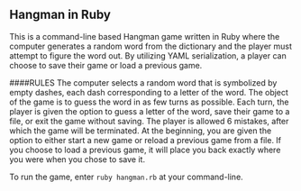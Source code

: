 ## Hangman in Ruby

This is a command-line based Hangman game written in Ruby where
the computer generates a random word from the dictionary and the
player must attempt to figure the word out. By utilizing
YAML serialization, a player can choose to save their game or
load a previous game.

####RULES
The computer selects a random word that is symbolized by empty
dashes, each dash corresponding to a letter of the word. The
object of the game is to guess the word in as few turns as
possible. Each turn, the player is given the option to guess a
letter of the word, save their game to a file, or exit the game 
without saving. The player is allowed 6 mistakes, after which the 
game will be terminated. At the beginning, you are given the option 
to either start a new game or reload a previous game from a file.
If you choose to load a previous game, it will place you back exactly
where you were when you chose to save it.

To run the game, enter `ruby hangman.rb` at your command-line.